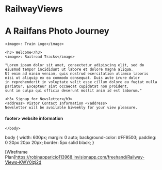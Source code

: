 # RailwayViews
<!DOCTYPE html>
<html>
  <head>
    <meta charset="utf-8">
    <title>Railway Views</title>
  </head>
  <body>
    <h1>A Railfans Photo Journey</h1>

    <image>: Train Logo</image>

    <h3> Welcome</h3>
    <image>: Railroad Tracks</image>

    "Lorem ipsum dolor sit amet, consectetur adipiscing elit, sed do eiusmod tempor incididunt ut labore et dolore magna aliqua. 
    Ut enim ad minim veniam, quis nostrud exercitation ullamco laboris nisi ut aliquip ex ea commodo consequat. Duis aute irure dolor 
    in reprehenderit in voluptate velit esse cillum dolore eu fugiat nulla pariatur. Excepteur sint occaecat cupidatat non proident, 
    sunt in culpa qui officia deserunt mollit anim id est laborum."

    <h3> Signup for Newsletter</h3>
    <address> Vistor Contact Information </address>
    Newsletter will be available biweekly for your view pleasure.

<h4>footer> website information</h4>
    
    </body>
</html>

body {
  width: 600px;
  margin: 0 auto;
  background-color: #FF9500;
  padding: 0 20px 20px 20px;
  border: 5px solid black;
}

[Wireframe Plan]https://robinapparicio113968.invisionapp.com/freehand/Railway-Views-KWY0lzj2d
